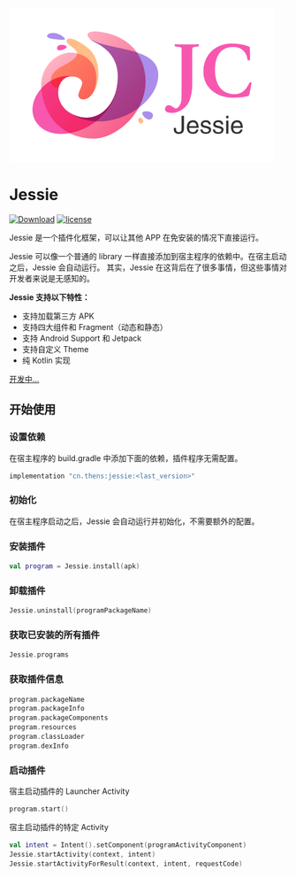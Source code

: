 
![Jessie](./docs/jessie-svg.svg)

# Jessie

[![Download](https://api.bintray.com/packages/7hens/maven/jessie/images/download.svg)](https://bintray.com/7hens/maven/jessie/_latestVersion)
[![license](https://img.shields.io/github/license/7hens/jessie.svg)](https://github.com/7hens/jessie/blob/master/LICENSE)

Jessie 是一个插件化框架，可以让其他 APP 在免安装的情况下直接运行。

Jessie 可以像一个普通的 library 一样直接添加到宿主程序的依赖中。在宿主启动之后，Jessie 会自动运行。
其实，Jessie 在这背后在了很多事情，但这些事情对开发者来说是无感知的。

**Jessie 支持以下特性：**

- 支持加载第三方 APK
- 支持四大组件和 Fragment（动态和静态）
- 支持 Android Support 和 Jetpack
- 支持自定义 Theme
- 纯 Kotlin 实现

[开发中...](./docs/develop) 

## 开始使用

### 设置依赖

在宿主程序的 build.gradle 中添加下面的依赖，插件程序无需配置。

```groovy
implementation "cn.thens:jessie:<last_version>"
```

### 初始化

在宿主程序启动之后，Jessie 会自动运行并初始化，不需要额外的配置。

### 安装插件

```kotlin
val program = Jessie.install(apk)
```

### 卸载插件

```kotlin
Jessie.uninstall(programPackageName)
```

### 获取已安装的所有插件

```kotlin
Jessie.programs
```

### 获取插件信息

```kotlin
program.packageName
program.packageInfo
program.packageComponents
program.resources
program.classLoader
program.dexInfo
```

### 启动插件

宿主启动插件的 Launcher Activity

```kotlin
program.start()
```

宿主启动插件的特定 Activity

```kotlin
val intent = Intent().setComponent(programActivityComponent)
Jessie.startActivity(context, intent)
Jessie.startActivityForResult(context, intent, requestCode)
```
